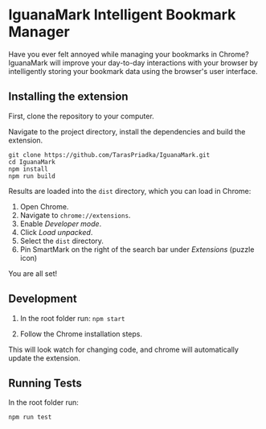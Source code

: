 # IguanaMark Intelligent Bookmark Manager

Have you ever felt annoyed while managing your bookmarks in Chrome? IguanaMark will improve your day-to-day interactions with your browser by intelligently storing your bookmark data using the browser's user interface. 

## Installing the extension
First, clone the repository to your computer.

Navigate to the project directory, install the dependencies and build the extension.

```
git clone https://github.com/TarasPriadka/IguanaMark.git
cd IguanaMark
npm install
npm run build
```

Results are loaded into the `dist` directory, which you can load in Chrome:

1. Open Chrome.
2. Navigate to `chrome://extensions`.
3. Enable _Developer mode_.
4. Click _Load unpacked_.
5. Select the `dist` directory.
6. Pin SmartMark on the right of the search bar under _Extensions_ (puzzle icon)

You are all set!

## Development

1. In the root folder run:
`npm start`

2. Follow the Chrome installation steps.

This will look watch for changing code, and chrome will automatically update the extension.


## Running Tests

In the root folder run:
```
npm run test
```
